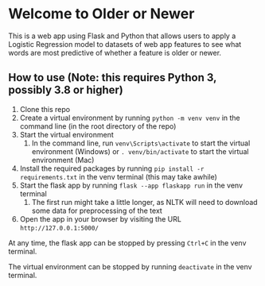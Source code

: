 # Welcome to Older or Newer

This is a web app using Flask and Python that allows users to apply a Logistic Regression model to datasets of web app features to see what words are most predictive of whether a feature is older or newer.

## How to use (Note: this requires Python 3, possibly 3.8 or higher)

1. Clone this repo
2. Create a virtual environment by running `python -m venv venv` in the command line (in the root directory of the repo)
3. Start the virtual environment
   1. In the command line, run `venv\Scripts\activate` to start the virtual environment (Windows) or `. venv/bin/activate` to start the virtual environment (Mac)
4. Install the required packages by running `pip install -r requirements.txt` in the venv terminal (this may take awhile)
5. Start the flask app by running `flask --app flaskapp run` in the venv terminal
   1. The first run might take a little longer, as NLTK will need to download some data for preprocessing of the text
6. Open the app in your browser by visiting the URL `http://127.0.0.1:5000/`

At any time, the flask app can be stopped by pressing `Ctrl+C` in the venv terminal.

The virtual environment can be stopped by running `deactivate` in the venv terminal.
